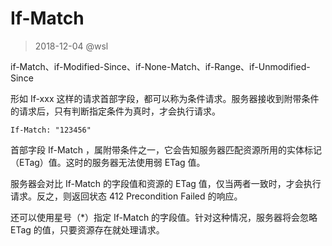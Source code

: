 # If-Match

> 2018-12-04 @wsl

if-Match、if-Modified-Since、if-None-Match、if-Range、if-Unmodified-Since

形如 If-xxx 这样的请求首部字段，都可以称为条件请求。服务器接收到附带条件的请求后，只有判断指定条件为真时，才会执行请求。

```
If-Match: "123456"
```

首部字段 If-Match ，属附带条件之一，它会告知服务器匹配资源所用的实体标记（ETag）值。这时的服务器无法使用弱 ETag 值。

服务器会对比 If-Match 的字段值和资源的 ETag 值，仅当两者一致时，才会执行请求。反之，则返回状态 412 Precondition Failed 的响应。

还可以使用星号（*）指定 If-Match 的字段值。针对这种情况，服务器将会忽略 ETag 的值，只要资源存在就处理请求。

